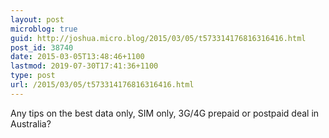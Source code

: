 ```yaml
---
layout: post
microblog: true
guid: http://joshua.micro.blog/2015/03/05/t573314176816316416.html
post_id: 38740
date: 2015-03-05T13:48:46+1100
lastmod: 2019-07-30T17:41:36+1100
type: post
url: /2015/03/05/t573314176816316416.html
---
```

Any tips on the best data only, SIM only, 3G/4G prepaid or postpaid deal in Australia?
